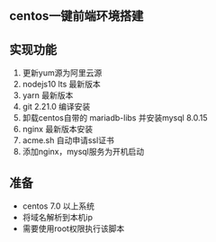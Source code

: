 ## centos一键前端环境搭建
## 实现功能
  1. 更新yum源为阿里云源
  2. nodejs10 lts 最新版本
  3. yarn 最新版本
  4. git 2.21.0 编译安装
  5. 卸载centos自带的 mariadb-libs 并安装mysql 8.0.15
  6. nginx 最新版本安装
  7. acme.sh 自动申请ssl证书
  8. 添加nginx，mysql服务为开机启动
## 准备
- centos 7.0 以上系统
- 将域名解析到本机ip
- 需要使用root权限执行该脚本